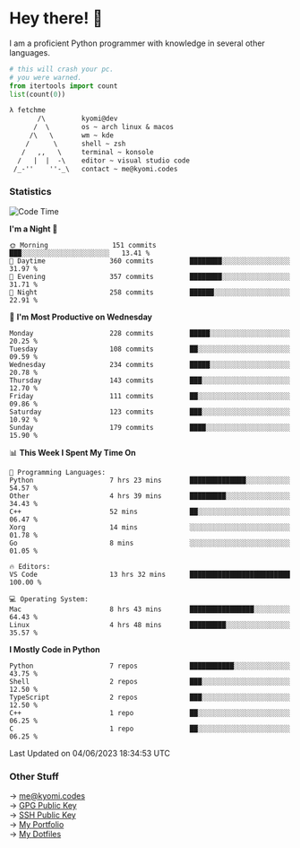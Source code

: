 # Hey there! 👋

I am a proficient Python programmer with knowledge in several other languages.

```py
# this will crash your pc.
# you were warned.
from itertools import count
list(count(0))
```

```txt
λ fetchme
       /\         kyomi@dev
      /  \        os ~ arch linux & macos
     /\   \       wm ~ kde
    /      \      shell ~ zsh
   /   ,,   \     terminal ~ konsole
  /   |  |  -\    editor ~ visual studio code
 /_-''    ''-_\   contact ~ me@kyomi.codes
```

### Statistics
<!--START_SECTION:waka-->
![Code Time](http://img.shields.io/badge/Code%20Time-136%20hrs%2024%20mins-blue)

**I'm a Night 🦉** 

```text
🌞 Morning                151 commits         ███░░░░░░░░░░░░░░░░░░░░░░   13.41 % 
🌆 Daytime                360 commits         ████████░░░░░░░░░░░░░░░░░   31.97 % 
🌃 Evening                357 commits         ████████░░░░░░░░░░░░░░░░░   31.71 % 
🌙 Night                  258 commits         ██████░░░░░░░░░░░░░░░░░░░   22.91 % 
```
📅 **I'm Most Productive on Wednesday** 

```text
Monday                   228 commits         █████░░░░░░░░░░░░░░░░░░░░   20.25 % 
Tuesday                  108 commits         ██░░░░░░░░░░░░░░░░░░░░░░░   09.59 % 
Wednesday                234 commits         █████░░░░░░░░░░░░░░░░░░░░   20.78 % 
Thursday                 143 commits         ███░░░░░░░░░░░░░░░░░░░░░░   12.70 % 
Friday                   111 commits         ██░░░░░░░░░░░░░░░░░░░░░░░   09.86 % 
Saturday                 123 commits         ███░░░░░░░░░░░░░░░░░░░░░░   10.92 % 
Sunday                   179 commits         ████░░░░░░░░░░░░░░░░░░░░░   15.90 % 
```


📊 **This Week I Spent My Time On** 

```text
💬 Programming Languages: 
Python                   7 hrs 23 mins       ██████████████░░░░░░░░░░░   54.57 % 
Other                    4 hrs 39 mins       █████████░░░░░░░░░░░░░░░░   34.43 % 
C++                      52 mins             ██░░░░░░░░░░░░░░░░░░░░░░░   06.47 % 
Xorg                     14 mins             ░░░░░░░░░░░░░░░░░░░░░░░░░   01.78 % 
Go                       8 mins              ░░░░░░░░░░░░░░░░░░░░░░░░░   01.05 % 

🔥 Editors: 
VS Code                  13 hrs 32 mins      █████████████████████████   100.00 % 

💻 Operating System: 
Mac                      8 hrs 43 mins       ████████████████░░░░░░░░░   64.43 % 
Linux                    4 hrs 48 mins       █████████░░░░░░░░░░░░░░░░   35.57 % 
```

**I Mostly Code in Python** 

```text
Python                   7 repos             ███████████░░░░░░░░░░░░░░   43.75 % 
Shell                    2 repos             ███░░░░░░░░░░░░░░░░░░░░░░   12.50 % 
TypeScript               2 repos             ███░░░░░░░░░░░░░░░░░░░░░░   12.50 % 
C++                      1 repo              ██░░░░░░░░░░░░░░░░░░░░░░░   06.25 % 
C                        1 repo              ██░░░░░░░░░░░░░░░░░░░░░░░   06.25 % 
```




 Last Updated on 04/06/2023 18:34:53 UTC
<!--END_SECTION:waka-->

### Other Stuff

→ [me@kyomi.codes](mailto:me@kyomi.codes)\
→ [GPG Public Key](https://github.com/bitterteriyaki.gpg)\
→ [SSH Public Key](https://github.com/bitterteriyaki.keys)\
→ [My Portfolio](https://kyomi.codes)\
→ [My Dotfiles](https://github.com/bitterteriyaki/dotfiles)
